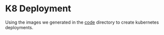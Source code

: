# K8 Deployment

Using the images we generated in the [code](/application/code/) directory to create kubernetes deployments.

